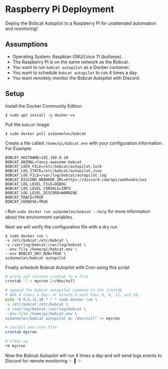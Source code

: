 
# Raspberry Pi Deployment

Deploy the Bobcat Autopilot to a Raspberry Pi for unattended automation and monitoring!

## Assumptions

- Operating System: Raspbian GNU/Linux 11 (bullseye).
- The Raspberry PI is on the same network as the Bobcat.
- You want to run `bobcat autopilot` as a Docker container.
- You want to schedule `bobcat autopilot` to run 4 times a day.
- You want remotely monitor the Bobcat Autopilot with Discord.

## Setup

Install the Docker Community Edition.

```console
$ sudo apt install -y docker-ce
```

Pull the `bobcat` image

```
$ sudo docker pull aidanmelen/bobcat
```

Create a file called `/home/pi/bobcat.env` with your configuration information. For Example:

```properties
BOBCAT_HOSTNAME=192.168.0.10
BOBCAT_ANIMAL=fancy-awesome-bobcat
BOBCAT_LOCK_FILE=/etc/bobcat/autopilot.lock
BOBCAT_LOG_STATE=/etc/bobcat/autopilot.json
BOBCAT_LOG_FILE=/var/log/bobcat/autopilot.log
BOBCAT_DISCORD_WEBHOOK_URL=https://discord.com/api/webhooks/xxx
BOBCAT_LOG_LEVEL_FILE=DEBUG
BOBCAT_LOG_LEVEL_CONSOLE=INFO
BOBCAT_LOG_LEVEL_DISCORD=WARNING
BOBCAT_TRACE=TRUE
BOBCAT_VERBOSE=TRUE
```

ℹ️ Run `sudo docker run aidanmelen/bobcat --help` for more information about the environment variables.

Next we will verify the configuration file with a dry run

```console
$ sudo docker run \
-v /etc/bobcat:/etc/bobcat \
-v /var/log/bobcat:/var/log/bobcat \
--env-file /home/pi/bobcat.env \
--env BOBCAT_DRY_RUN=TRUE \
aidanmelen/bobcat autopilot
```

Finally schedule Bobcat Autopilot with Cron using this script

```bash
# write out current crontab to a file
crontab -l > mycron 2>/dev/null

# append the bobcat autopilot command to the crontab
# AKA 4 times a day: at minute 0 past hour 0, 6, 12, and 18.
echo "0 0,6,12,18 * * * sudo docker run \
-v /etc/bobcat:/etc/bobcat \
-v /var/log/bobcat:/var/log/bobcat \
--env-file /home/pi/bobcat.env \
aidanmelen/bobcat autopilot &> /dev/null" >> mycron

# install new cron file
crontab mycron

# clean up
rm mycron
```

Now the Bobcat Autopilot will run 4 times a day and will send logs events to Discord for remote monitoring ✨ 🍰 ✨
